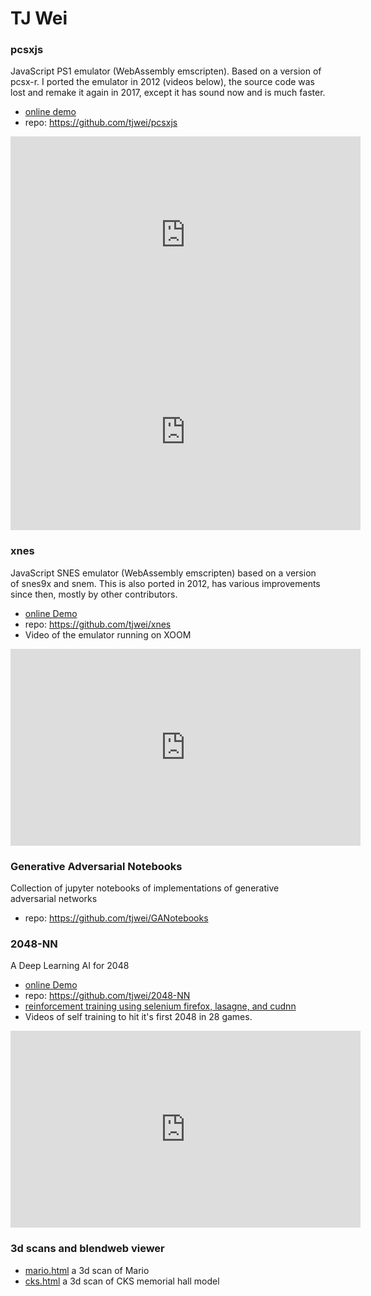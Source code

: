 # TJ Wei

### pcsxjs
JavaScript PS1 emulator (WebAssembly emscripten).
Based on a version of pcsx-r.
 I ported the emulator in 2012 (videos below), the source code was lost and remake it again in 2017, except it has sound now and is much faster.
* [online demo](pcsxjs/)
* repo: https://github.com/tjwei/pcsxjs
 
<iframe width="560" height="315" src="https://www.youtube.com/embed/1VihD4iaOJM" frameborder="0" allowfullscreen></iframe>


<iframe width="560" height="315" src="https://www.youtube.com/embed/1VihD4iaOJM" frameborder="0" allowfullscreen></iframe>



### xnes 
JavaScript SNES emulator (WebAssembly emscripten)
based on a version of snes9x and snem.
This is also ported in 2012, has various improvements since then, mostly by other contributors.
* [online Demo](xnes/)
* repo: https://github.com/tjwei/xnes
* Video of the emulator running on XOOM


<iframe width="560" height="315" src="https://www.youtube.com/embed/PZzsPo5qs2A" frameborder="0" allowfullscreen></iframe>

### Generative Adversarial Notebooks
Collection of jupyter notebooks of implementations of generative adversarial networks
* repo: https://github.com/tjwei/GANotebooks

### 2048-NN
A Deep Learning AI for 2048 
* [online Demo](2048-NN/)
* repo: https://github.com/tjwei/2048-NN
* [reinforcement training using selenium firefox, lasagne, and cudnn](https://github.com/tjwei/2048-NN/blob/master/my2048-rl-theano-n-tuple-Copy7.ipynb)
* Videos of self training to hit it's first 2048 in 28 games.

<iframe width="560" height="315" src="https://www.youtube.com/embed/gzWaJVrlNxw" frameborder="0" allowfullscreen></iframe>



###  3d scans and blendweb viewer
* [mario.html](mario.html) a 3d scan of Mario
* [cks.html](cks.html)  a 3d scan of CKS memorial hall model
